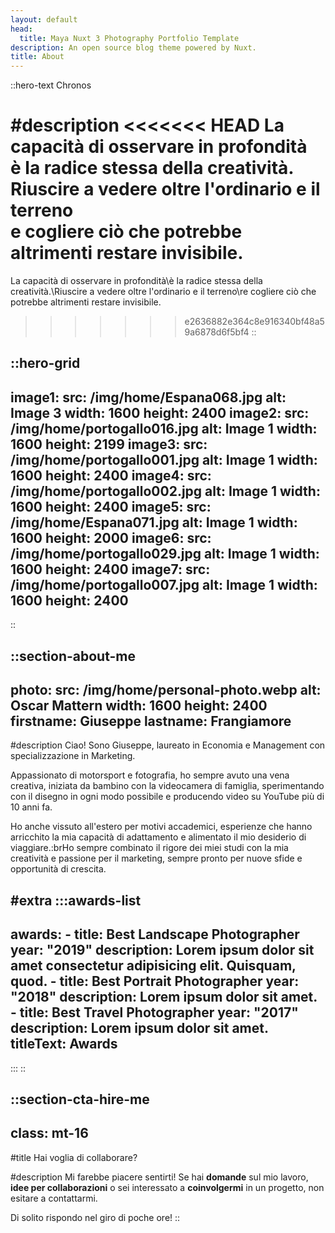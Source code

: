 ```yaml
---
layout: default
head:
  title: Maya Nuxt 3 Photography Portfolio Template
description: An open source blog theme powered by Nuxt.
title: About
---
```


::hero-text
Chronos

#description
<<<<<<< HEAD
La capacità di osservare in profondità\
è la radice stessa della creatività.\
Riuscire a vedere oltre l'ordinario e il terreno\
e cogliere ciò che potrebbe altrimenti restare invisibile.
=======
La capacità di osservare in profondità\è la radice stessa della creatività.\Riuscire a vedere oltre l'ordinario e il terreno\re cogliere ciò che potrebbe altrimenti restare invisibile.
>>>>>>> e2636882e364c8e916340bf48a59a6878d6f5bf4
::

::hero-grid
---
image1:
  src: /img/home/Espana068.jpg
  alt: Image 3
  width: 1600
  height: 2400
image2:
  src: /img/home/portogallo016.jpg
  alt: Image 1
  width: 1600
  height: 2199
image3:
  src: /img/home/portogallo001.jpg
  alt: Image 1
  width: 1600
  height: 2400
image4:
  src: /img/home/portogallo002.jpg
  alt: Image 1
  width: 1600
  height: 2400
image5:
  src: /img/home/Espana071.jpg
  alt: Image 1
  width: 1600
  height: 2000
image6:
  src: /img/home/portogallo029.jpg
  alt: Image 1
  width: 1600
  height: 2400
image7:
  src: /img/home/portogallo007.jpg
  alt: Image 1
  width: 1600
  height: 2400
---
::

::section-about-me
---
photo:
  src: /img/home/personal-photo.webp
  alt: Oscar Mattern
  width: 1600
  height: 2400
firstname: Giuseppe
lastname: Frangiamore
---
#description
Ciao! Sono Giuseppe, laureato in Economia e Management con specializzazione in Marketing.

Appassionato di motorsport e fotografia, ho sempre avuto una vena creativa, iniziata da bambino con la videocamera di famiglia, sperimentando con il disegno in ogni modo possibile e producendo video su YouTube più di 10 anni fa.

Ho anche vissuto all'estero per motivi accademici, esperienze che hanno arricchito la mia capacità di adattamento e alimentato il mio desiderio di viaggiare.\:brHo sempre combinato il rigore dei miei studi con la mia creatività e passione per il marketing, sempre pronto per nuove sfide e opportunità di crescita.

#extra
  :::awards-list
  ---
  awards:
    - title: Best Landscape Photographer
      year: "2019"
      description: Lorem ipsum dolor sit amet consectetur adipisicing elit. Quisquam, quod.
    - title: Best Portrait Photographer
      year: "2018"
      description: Lorem ipsum dolor sit amet.
    - title: Best Travel Photographer
      year: "2017"
      description: Lorem ipsum dolor sit amet.
  titleText: Awards
  ---
  :::
::

::section-cta-hire-me
---
class: mt-16
---
#title
Hai voglia di collaborare?

#description
Mi farebbe piacere sentirti! Se hai **domande** sul mio lavoro, **idee per collaborazioni** o sei interessato a **coinvolgermi** in un progetto, non esitare a contattarmi.

Di solito rispondo nel giro di poche ore!
::
